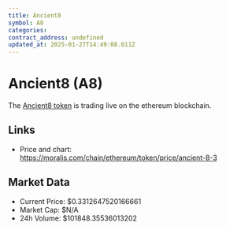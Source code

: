 ```yaml
---
title: Ancient8
symbol: A8
categories: 
contract_address: undefined
updated_at: 2025-01-27T14:49:08.011Z
---
```


# Ancient8 (A8)
The [Ancient8 token](https://moralis.com/chain/ethereum/token/price/ancient-8-3) is trading live on the ethereum blockchain.

## Links
- Price and chart: https://moralis.com/chain/ethereum/token/price/ancient-8-3

## Market Data
- Current Price: $0.3312647520166661
- Market Cap: $N/A
- 24h Volume: $101848.35536013202
